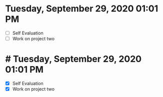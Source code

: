 # Tuesday, September 29, 2020 01:01 PM
- [ ] Self Evaluation
- [ ] Work on project two

# # Tuesday, September 29, 2020 01:01 PM
- [x] Self Evaluation
- [x] Work on project two